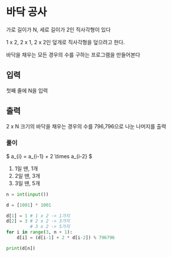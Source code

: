 # 바닥 공사

가로 길이가 N, 세로 길이가 2인 직사각형이 있다

1 x 2, 2 x 1, 2 x 2인 덮개로 직사각형을 덮으려고 한다.

바닥을 채우는 모든 경우의 수를 구하는 프로그램을 만들어본다

## 입력

첫째 줄에 N을 입력

## 출력

2 x N 크기의 바닥을 채우는 경우의 수를 796,796으로 나눈 나머지를 출력

### 풀이

$ a_{i} = a_{i-1} + 2 \times a_{i-2} $

1. 1일 땐, 1개
2. 2일 땐, 3개
3. 3일 땐, 5개

```python
n = int(input())

d = [1001] * 1001

d[1] = 1 # 1 x 2 -> 1가지
d[2] = 3 # 2 x 2 -> 3가지
         # 3 x 2 -> 5가지
for i in range(3, n + 1):
    d[i] = (d[i-1] + 2 * d[i-2]) % 796796

print(d[n])
```